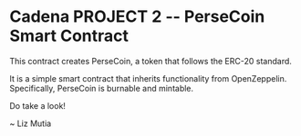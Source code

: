# Cadena PROJECT 2 -- PerseCoin Smart Contract

This contract creates PerseCoin, a token that follows the ERC-20 standard.

It is a simple smart contract that inherits functionality from OpenZeppelin. Specifically, PerseCoin is burnable and mintable.

Do take a look!

~ Liz Mutia
